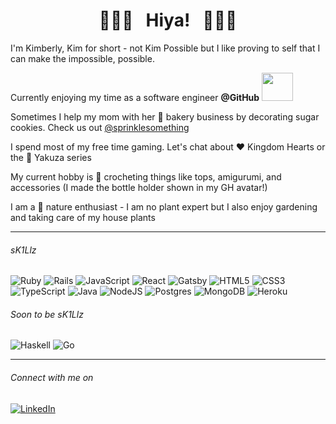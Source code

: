 <div align="center">
 <h1>🌸🌸🌸&nbsp;&nbsp;&nbsp;Hiya!&nbsp;&nbsp;&nbsp;🌸🌸🌸</h1>
</div>

<p>I'm Kimberly, Kim for short - not Kim Possible but I like proving to self that I can make the impossible, possible.</p>
<p>Currently enjoying my time as a software engineer <b>@GitHub</b> <img width=50 height=45 src="https://user-images.githubusercontent.com/17414922/228688837-87fcd8d7-3f75-4276-9e35-f08dec308283.gif" />
</p>
<p>Sometimes I help my mom with her 🧁 bakery business by decorating sugar cookies. Check us out <a href="https://www.instagram.com/sprinklesomething/">@sprinklesomething</a></p>
<p>I spend most of my free time gaming. Let's chat about ♥️ Kingdom Hearts or the 🐉 Yakuza series</p>
<p>My current hobby is 🧶 crocheting things like tops, amigurumi, and accessories (I made the bottle holder shown in my GH avatar!)</p>
<p>I am a 🌱 nature enthusiast - I am no plant expert but I also enjoy gardening and taking care of my house plants</p>

----
###### sK1Llz
![Ruby](https://img.shields.io/badge/ruby-%23CC342D.svg?style=for-the-badge&logo=ruby&logoColor=white)
![Rails](https://img.shields.io/badge/rails-%23CC0000.svg?style=for-the-badge&logo=ruby-on-rails&logoColor=white)
![JavaScript](https://img.shields.io/badge/javascript-%23323330.svg?style=for-the-badge&logo=javascript&logoColor=%23F7DF1E)
![React](https://img.shields.io/badge/react-%2320232a.svg?style=for-the-badge&logo=react&logoColor=%2361DAFB)
![Gatsby](https://img.shields.io/badge/Gatsby-%23663399.svg?style=for-the-badge&logo=gatsby&logoColor=white)
![HTML5](https://img.shields.io/badge/html5-%23E34F26.svg?style=for-the-badge&logo=html5&logoColor=white)
![CSS3](https://img.shields.io/badge/css3-%231572B6.svg?style=for-the-badge&logo=css3&logoColor=white)
![TypeScript](https://img.shields.io/badge/typescript-%23007ACC.svg?style=for-the-badge&logo=typescript&logoColor=white)
![Java](https://img.shields.io/badge/java-%23ED8B00.svg?style=for-the-badge&logo=java&logoColor=white)
![NodeJS](https://img.shields.io/badge/node.js-6DA55F?style=for-the-badge&logo=node.js&logoColor=white)
![Postgres](https://img.shields.io/badge/postgres-%23316192.svg?style=for-the-badge&logo=postgresql&logoColor=white)
![MongoDB](https://img.shields.io/badge/MongoDB-%234ea94b.svg?style=for-the-badge&logo=mongodb&logoColor=white)
![Heroku](https://img.shields.io/badge/heroku-%23430098.svg?style=for-the-badge&logo=heroku&logoColor=white)

###### Soon to be sK1Llz
![Haskell](https://img.shields.io/badge/Haskell-5e5086?style=for-the-badge&logo=haskell&logoColor=white)
![Go](https://img.shields.io/badge/go-%2300ADD8.svg?style=for-the-badge&logo=go&logoColor=white)

----

###### Connect with me on 
<a href="https://www.linkedin.com/in/kimberlylalmansingh/"> ![LinkedIn](https://img.shields.io/badge/linkedin-%230077B5.svg?style=for-the-badge&logo=linkedin&logoColor=white)</a> 
